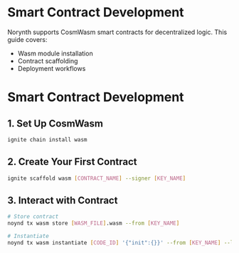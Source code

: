 # Smart Contract Development

Norynth supports CosmWasm smart contracts for decentralized logic. This guide covers:
- Wasm module installation
- Contract scaffolding
- Deployment workflows

# Smart Contract Development

## 1. Set Up CosmWasm
```bash
ignite chain install wasm
```

## 2. Create Your First Contract
```bash
ignite scaffold wasm [CONTRACT_NAME] --signer [KEY_NAME]
```

## 3. Interact with Contract
```bash
# Store contract
noynd tx wasm store [WASM_FILE].wasm --from [KEY_NAME]

# Instantiate
noynd tx wasm instantiate [CODE_ID] '{"init":{}}' --from [KEY_NAME] --label "[LABEL]"
```

